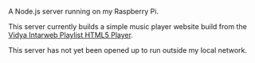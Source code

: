 A Node.js server running on my Raspberry Pi.

This server currently builds a simple music player website build from the [Vidya Intarweb Playlist HTML5 Player](https://github.com/fpgaminer/vip-html5-player).

This server has not yet been opened up to run outside my local network.